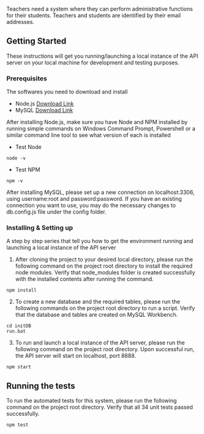 
Teachers need a system where they can perform administrative functions for their students. Teachers and students are identified by their email addresses.

## Getting Started

These instructions will get you running/launching a local instance of the API server on your local machine for development and testing purposes.

### Prerequisites

The softwares you need to download and install 
- Node.js [Download Link](https://nodejs.org/en/)
- MySQL [Download Link](https://dev.mysql.com/downloads/)

After installing Node.js, make sure you have Node and NPM installed by running simple commands on Windows Command Prompt, Powershell or a similar command line tool to see what version of each is installed
- Test Node 
```
node -v
```
- Test NPM
```
npm -v
```

After installing MySQL, please set up a new connection on localhost:3306, using username:root and password:password. If you have an existing connection you want to use, you may do the necessary changes to db.config.js file under the config folder. 

### Installing & Setting up

A step by step series that tell you how to get the environment running and launching a local instance of the API server

1. After cloning the project to your desired local directory, please run the following command on the project root directory to install the required node modules. Verify that node_modules folder is created successfully with the installed contents after running the command. 
```
npm install
```

2. To create a new database and the required tables, please run the following commands on the project root directory to run a script. Verify that the database and tables are created on MySQL Workbench.
```
cd initDB
run.bat
```

3. To run and launch a local instance of the API server, please run the following command on the project root directory. Upon successful run, the API server will start on localhost, port 8888.
```
npm start
```

## Running the tests

To run the automated tests for this system, please run the following command on the project root directory. Verify that all 34 unit tests passed successfully.
```
npm test
```
